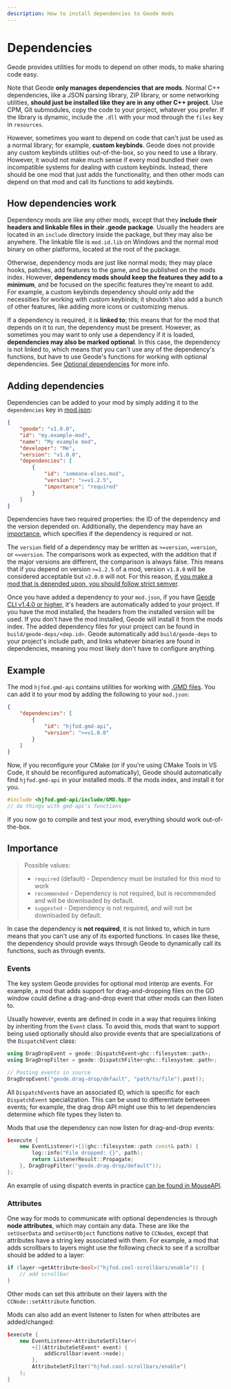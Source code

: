 ```yaml
---
description: How to install dependencies to Geode mods
---
```


# Dependencies

Geode provides utilities for mods to depend on other mods, to make sharing code easy.

Note that Geode **only manages dependencies that are mods**. Normal C++ dependencies, like a JSON parsing library, ZIP library, or some networking utilities, **should just be installed like they are in any other C++ project**. Use CPM, Git submodules, copy the code to your project, whatever you prefer. If the library is dynamic, include the `.dll` with your mod through the `files` key in `resources`. 

However, sometimes you want to depend on code that can't just be used as a normal library; for example, **custom keybinds**. Geode does not provide any custom keybinds utilities out-of-the-box, so you need to use a library. However, it would not make much sense if every mod bundled their own incompatible systems for dealing with custom keybinds. Instead, there should be one mod that just adds the functionality, and then other mods can depend on that mod and call its functions to add keybinds.

## How dependencies work

Dependency mods are like any other mods, except that they **include their headers and linkable files in their .geode package**. Usually the headers are located in an `include` directory inside the package, but they may also be anywhere. The linkable file is `mod.id.lib` on Windows and the normal mod binary on other platforms, located at the root of the package.

Otherwise, dependency mods are just like normal mods; they may place hooks, patches, add features to the game, and be published on the mods index. However, **dependency mods should keep the features they add to a minimum**, and be focused on the specific features they're meant to add. For example, a custom keybinds dependency should only add the necessities for working with custom keybinds; it shouldn't also add a bunch of other features, like adding more icons or customizing menus.

If a dependency is required, it is **linked to**; this means that for the mod that depends on it to run, the dependency must be present. However, as sometimes you may want to only use a dependency if it is loaded, **dependencies may also be marked optional**. In this case, the dependency is not linked to, which means that you can't use any of the dependency's functions, but have to use Geode's functions for working with optional dependencies. See [Optional dependencies](#optional-dependencies) for more info.

## Adding dependencies

Dependencies can be added to your mod by simply adding it to the `dependencies` key in [mod.json](/mods/configuring.md):

```json
{
    "geode": "v1.0.0",
    "id": "my.example-mod",
    "name": "My example mod",
    "developer": "Me",
    "version": "v1.0.0",
    "dependencies": [
        {
            "id": "someone-elses.mod",
            "version": ">=v1.2.5",
            "importance": "required"
        }
    ]
}
```

Dependencies have two required properties: the ID of the dependency and the version depended on. Additionally, the dependency may have an [importance](#importance), which specifies if the dependency is required or not.

The `version` field of a dependency may be written as `>=version`, `=version`, or `<=version`. The comparisons work as expected, with the addition that if the major versions are different, the comparison is always false. This means that if you depend on version `>=1.2.5` of a mod, version `v1.8.0` will be considered acceptable but `v2.0.0` will not. For this reason, [if you make a mod that is depended upon, you should follow strict semver](https://semver.org).

Once you have added a dependency to your `mod.json`, if you have [Geode CLI v1.4.0 or higher](/geode/installcli), it's headers are automatically added to your project. If you have the mod installed, the headers from the installed version will be used. If you don't have the mod installed, Geode will install it from the mods index. The added dependency files for your project can be found in `build/geode-deps/<dep.id>`. Geode automatically add `build/geode-deps` to your project's include path, and links whatever binaries are found in dependencies, meaning you most likely don't have to configure anything.

## Example

The mod `hjfod.gmd-api` contains utilities for working with [.GMD files](https://fileinfo.com/extension/gmd). You can add it to your mod by adding the following to your `mod.json`:

```json
{
    "dependencies": [
        {
            "id": "hjfod.gmd-api",
            "version": ">=v1.0.0"
        }
    ]
}
```

Now, if you reconfigure your CMake (or if you're using CMake Tools in VS Code, it should be reconfigured automatically), Geode should automatically find `hjfod.gmd-api` in your installed mods. If the mods index, and install it for you.

```cpp
#include <hjfod.gmd-api/include/GMD.hpp>
// do things with gmd-api's functions
```

If you now go to compile and test your mod, everything should work out-of-the-box.

## Importance

> Possible values:
> - `required` (default) - Dependency must be installed for this mod to work
> - `recommended` - Dependency is not required, but is recommended and will be downloaded by default.
> - `suggested` - Dependency is not required, and will not be downloaded by default.

In case the dependency is **not required**, it is not linked to, which in turn means that you can't use any of its exported functions. In cases like these, the dependency should provide ways through Geode to dynamically call its functions, such as through events.

### Events

The key system Geode provides for optional mod interop are events. For example, a mod that adds support for drag-and-dropping files on the GD window could define a drag-and-drop event that other mods can then listen to.

Usually however, events are defined in code in a way that requires linking by inheriting from the `Event` class. To avoid this, mods that want to support being used optionally should also provide events that are specializations of the `DispatchEvent` class:

```cpp
using DragDropEvent = geode::DispatchEvent<ghc::filesystem::path>;
using DragDropFilter = geode::DispatchFilter<ghc::filesystem::path>;

// Posting events in source
DragDropEvent("geode.drag-drop/default", "path/to/file").post();
```

All `DispatchEvent`s have an associated ID, which is specific for each `DispatchEvent` specialization. This can be used to differentiate between events; for example, the drag drop API might use this to let dependencies determine which file types they listen to.

Mods that use the dependency can now listen for drag-and-drop events:

```cpp
$execute {
    new EventListener(+[](ghc::filesystem::path const& path) {
        log::info("File dropped: {}", path);
        return ListenerResult::Propagate;
    }, DragDropFilter("geode.drag-drop/default"));
};
```

An example of using dispatch events in practice [can be found in MouseAPI](https://github.com/geode-sdk/MouseAPI/blob/main/src/test.cpp#L54-L94).

### Attributes

One way for mods to communicate with optional dependencies is through **node attributes**, which may contain any data. These are like the `setUserData` and `setUserObject` functions native to `CCNode`s, except that attributes have a string key associated with them. For example, a mod that adds scrollbars to layers might use the following check to see if a scrollbar should be added to a layer:

```cpp
if (layer->getAttribute<bool>("hjfod.cool-scrollbars/enable")) {
    // add scrollbar
}
```

Other mods can set this attribute on their layers with the `CCNode::setAttribute` function.

Mods can also add an event listener to listen for when attributes are added/changed:

```cpp
$execute {
    new EventListener<AttributeSetFilter>(
        +[](AttributeSetEvent* event) {
            addScrollbar(event->node);
        },
        AttributeSetFilter("hjfod.cool-scrollbars/enable")
    );
}
```
